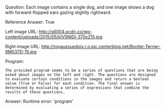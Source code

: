 Question: Each image contains a single dog, and one image shows a dog with forward-flopped ears gazing slightly rightward.

Reference Answer: True

Left image URL: http://s6004.pcdn.co/wp-content/uploads/2015/05/kIV5NIDl-370x215.jpg

Right image URL: http://royauxsuedois.r.o.pic.centerblog.net/Border-Terrier-9M037D-15.jpg

Program:

```
The provided program seems to be a series of questions that are being asked about images on the left and right. The questions are designed to evaluate certain conditions in the images and return a boolean value (True or False) for each condition. The final answer is determined by evaluating a series of expressions that combine the results of these questions.
```
Answer: Runtime error: 'program'

